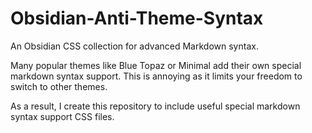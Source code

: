 # Obsidian-Anti-Theme-Syntax
An Obsidian CSS collection for advanced Markdown syntax.

Many popular themes like Blue Topaz or Minimal add their own special markdown syntax support. This is annoying as it limits your freedom to switch to other themes.

As a result, I create this repository to include useful special markdown syntax support CSS files.
